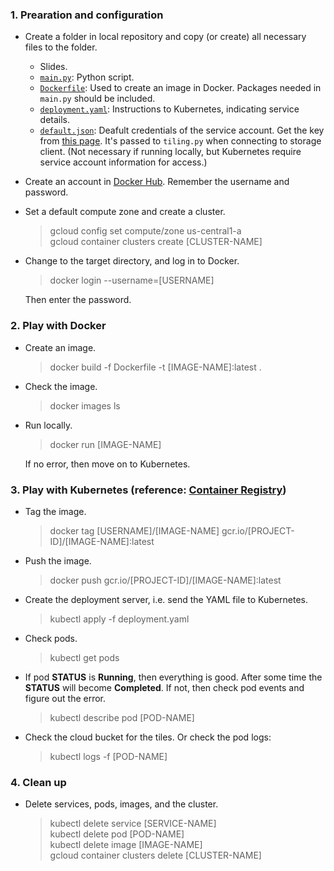 ### 1. Prearation and configuration
* Create a folder in local repository and copy (or create) all necessary files to the folder.
  * Slides.
  * [`main.py`](https://github.com/lingyixu/GCP-DNN-Cancer-Diagnosis/blob/master/Kubernetes/main.py): Python script.
  * [`Dockerfile`](https://github.com/lingyixu/GCP-DNN-Cancer-Diagnosis/blob/master/Kubernetes/Dockerfile): Used to create an image in Docker. Packages needed in `main.py` should be included.
  * [`deployment.yaml`](https://github.com/lingyixu/GCP-DNN-Cancer-Diagnosis/blob/master/Kubernetes/deployment.yaml): Instructions to Kubernetes, indicating service details.
  * [`default.json`](https://github.com/lingyixu/GCP-DNN-Cancer-Diagnosis/blob/master/Kubernetes/default.json): Deafult credentials of the service account. Get the key from [this page](https://cloud.google.com/docs/authentication/production#obtaining_and_providing_service_account_credentials_manually). It's passed to `tiling.py` when connecting to storage client. (Not necessary if running locally, but Kubernetes require service account information for access.)
* Create an account in [Docker Hub](https://hub.docker.com/). Remember the username and password.
* Set a default compute zone and create a cluster.
  > gcloud config set compute/zone us-central1-a   
  > gcloud container clusters create [CLUSTER-NAME]
* Change to the target directory, and log in to Docker.
  > docker login --username=[USERNAME]   
  
  Then enter the password.   
  
### 2. Play with Docker
* Create an image.
  > docker build -f Dockerfile -t [IMAGE-NAME]:latest .
* Check the image.
  > docker images ls
* Run locally.
  > docker run [IMAGE-NAME]   
  
  If no error, then move on to Kubernetes. 
  
### 3. Play with Kubernetes (reference: [Container Registry](https://cloud.google.com/container-registry/docs/quickstart))
* Tag the image.
  > docker tag [USERNAME]/[IMAGE-NAME] gcr.io/[PROJECT-ID]/[IMAGE-NAME]:latest
* Push the image.
  > docker push gcr.io/[PROJECT-ID]/[IMAGE-NAME]:latest
* Create the deployment server, i.e. send the YAML file to Kubernetes.
  > kubectl apply -f deployment.yaml
* Check pods.
  > kubectl get pods   
* If pod **STATUS** is **Running**, then everything is good. After some time the **STATUS** will become **Completed**. If not, then check pod events and figure out the error.
  > kubectl describe pod [POD-NAME]
* Check the cloud bucket for the tiles. Or check the pod logs:
  > kubectl logs -f [POD-NAME]
  
### 4. Clean up
* Delete services, pods, images, and the cluster.
  > kubectl delete service [SERVICE-NAME]   
  > kubectl delete pod [POD-NAME]   
  > kubectl delete image [IMAGE-NAME]   
  > gcloud container clusters delete [CLUSTER-NAME]
